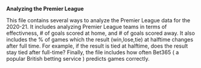 **Analyzing the Premier League**

This file contains several ways to analyze the Premier League data for the 2020-21. It includes analyzing Premier League teams in terms of effectivness, # of goals scored at home, and # of goals scored away. It also includes the % of games which the result (win,lose,tie) at halftime changes after full time.  For example, if the result is tied at halftime, does the result stay tied after full-time? Finally, the file includes how often Bet365 ( a popular British betting service ) predicts games correctly. 
